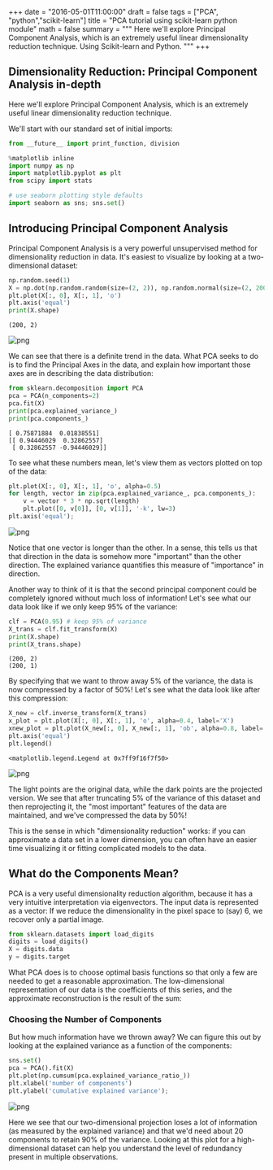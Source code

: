 +++
date = "2016-05-01T11:00:00"
draft = false
tags = ["PCA", "python","scikit-learn"]
title = "PCA tutorial using scikit-learn python module"
math = false
summary = """
Here we'll explore Principal Component Analysis, which is an extremely useful linear dimensionality reduction technique. Using Scikit-learn and Python.
"""
+++

## Dimensionality Reduction: Principal Component Analysis in-depth

Here we'll explore Principal Component Analysis, which is an extremely useful linear dimensionality reduction technique.

We'll start with our standard set of initial imports:<!-- TEASER_END -->




```python
from __future__ import print_function, division

%matplotlib inline
import numpy as np
import matplotlib.pyplot as plt
from scipy import stats

# use seaborn plotting style defaults
import seaborn as sns; sns.set()
```

## Introducing Principal Component Analysis

Principal Component Analysis is a very powerful unsupervised method for dimensionality reduction in data. It's easiest to visualize by looking at a two-dimensional dataset:


```python
np.random.seed(1)
X = np.dot(np.random.random(size=(2, 2)), np.random.normal(size=(2, 200))).T
plt.plot(X[:, 0], X[:, 1], 'o')
plt.axis('equal')
print(X.shape)
```

    (200, 2)



![png](../../img/posts/pca-tutorial-using-scikit-learn-python-module/output_4_1.png)


We can see that there is a definite trend in the data. What PCA seeks to do is to find the Principal Axes in the data, and explain how important those axes are in describing the data distribution:


```python
from sklearn.decomposition import PCA
pca = PCA(n_components=2)
pca.fit(X)
print(pca.explained_variance_)
print(pca.components_)
```

    [ 0.75871884  0.01838551]
    [[ 0.94446029  0.32862557]
     [ 0.32862557 -0.94446029]]


To see what these numbers mean, let's view them as vectors plotted on top of the data:


```python
plt.plot(X[:, 0], X[:, 1], 'o', alpha=0.5)
for length, vector in zip(pca.explained_variance_, pca.components_):
    v = vector * 3 * np.sqrt(length)
    plt.plot([0, v[0]], [0, v[1]], '-k', lw=3)
plt.axis('equal');
```


![png](output_8_0.png)


Notice that one vector is longer than the other. In a sense, this tells us that that direction in the data is somehow more "important" than the other direction. The explained variance quantifies this measure of "importance" in direction.

Another way to think of it is that the second principal component could be completely ignored without much loss of information! Let's see what our data look like if we only keep 95% of the variance:


```python
clf = PCA(0.95) # keep 95% of variance
X_trans = clf.fit_transform(X)
print(X.shape)
print(X_trans.shape)
```

    (200, 2)
    (200, 1)


By specifying that we want to throw away 5% of the variance, the data is now compressed by a factor of 50%! Let's see what the data look like after this compression:


```python
X_new = clf.inverse_transform(X_trans)
x_plot = plt.plot(X[:, 0], X[:, 1], 'o', alpha=0.4, label='X')
xnew_plot = plt.plot(X_new[:, 0], X_new[:, 1], 'ob', alpha=0.8, label='X_new')
plt.axis('equal')
plt.legend()
```




    <matplotlib.legend.Legend at 0x7ff9f16f7f50>




![png](../../img/posts/pca-tutorial-using-scikit-learn-python-module/output_12_1.png)


The light points are the original data, while the dark points are the projected version. We see that after truncating 5% of the variance of this dataset and then reprojecting it, the "most important" features of the data are maintained, and we've compressed the data by 50%!

This is the sense in which "dimensionality reduction" works: if you can approximate a data set in a lower dimension, you can often have an easier time visualizing it or fitting complicated models to the data.

## What do the Components Mean?
PCA is a very useful dimensionality reduction algorithm, because it has a very intuitive interpretation via eigenvectors. The input data is represented as a vector: If we reduce the dimensionality in the pixel space to (say) 6, we recover only a partial image.


```python
from sklearn.datasets import load_digits
digits = load_digits()
X = digits.data
y = digits.target
```

What PCA does is to choose optimal basis functions so that only a few are needed to get a reasonable approximation. The low-dimensional representation of our data is the coefficients of this series, and the approximate reconstruction is the result of the sum:

### Choosing the Number of Components
But how much information have we thrown away? We can figure this out by looking at the explained variance as a function of the components:


```python
sns.set()
pca = PCA().fit(X)
plt.plot(np.cumsum(pca.explained_variance_ratio_))
plt.xlabel('number of components')
plt.ylabel('cumulative explained variance');
```


![png](../../img/posts/pca-tutorial-using-scikit-learn-python-module/output_18_0.png)


Here we see that our two-dimensional projection loses a lot of information (as measured by the explained variance) and that we'd need about 20 components to retain 90% of the variance. Looking at this plot for a high-dimensional dataset can help you understand the level of redundancy present in multiple observations.
